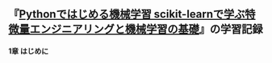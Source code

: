 ## 『[Pythonではじめる機械学習 scikit-learnで学ぶ特微量エンジニアリングと機械学習の基礎](https://goo.gl/vgHFZi "Pythonではじめる機械学習 scikit-learnで学ぶ特微量エンジニアリングと機械学習の基礎")』の学習記録
  
#### 1章 はじめに
